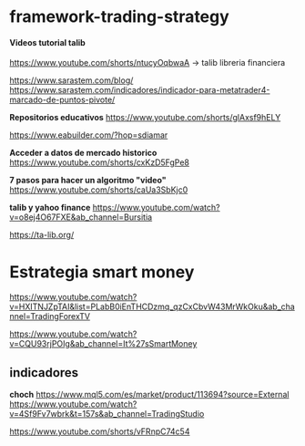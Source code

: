 # framework-trading-strategy


#### Videos tutorial talib
https://www.youtube.com/shorts/ntucyOqbwaA -> talib libreria financiera

https://www.sarastem.com/blog/
https://www.sarastem.com/indicadores/indicador-para-metatrader4-marcado-de-puntos-pivote/

**Repositorios educativos**
https://www.youtube.com/shorts/glAxsf9hELY


https://www.eabuilder.com/?hop=sdiamar



**Acceder a datos de mercado historico**
https://www.youtube.com/shorts/cxKzD5FgPe8


**7 pasos para hacer un algoritmo "video"**
https://www.youtube.com/shorts/caUa3SbKjc0

**talib y yahoo finance**
https://www.youtube.com/watch?v=o8ej4O67FXE&ab_channel=Bursitia

https://ta-lib.org/




# Estrategia smart money
https://www.youtube.com/watch?v=HXITNJZpTAI&list=PLabB0iEnTHCDzmq_qzCxCbvW43MrWkOku&ab_channel=TradingForexTV

https://www.youtube.com/watch?v=CQU93rjPOIg&ab_channel=It%27sSmartMoney


## indicadores
**choch**
https://www.mql5.com/es/market/product/113694?source=External
https://www.youtube.com/watch?v=4Sf9Fv7wbrk&t=157s&ab_channel=TradingStudio

https://www.youtube.com/shorts/vFRnpC74c54